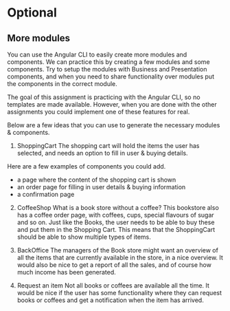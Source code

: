# Optional

## More modules
You can use the Angular CLI to easily create more modules and components. We can practice this by creating a few modules and some components. 
Try to setup the modules with Business and Presentation components, and when you need to share functionality over modules put the components in the correct module.

The goal of this assignment is practicing with the Angular CLI, so no templates are made available. 
However, when you are done with the other assignments you could implement one of these features for real.

Below are a few ideas that you can use to generate the necessary modules & components. 

1. ShoppingCart
The shopping cart will hold the items the user has selected, and needs an option to fill in user & buying details.

Here are a few examples of components you could add.
* a page where the content of the shopping cart is shown
* an order page for filling in user details & buying information
* a confirmation page

2. CoffeeShop
What is a book store without a coffee? This bookstore also has a coffee order page, with coffees, cups, special flavours of sugar and so on.
Just like the Books, the user needs to be able to buy these and put them in the Shopping Cart.
This means that the ShoppingCart should be able to show multiple types of items.

3. BackOffice
The managers of the Book store might want an overview of all the items that are currently available in the store, in a nice overview.
It would also be nice to get a report of all the sales, and of course how much income has been generated.

4. Request an item
Not all books or coffees are available all the time. It would be nice if the user has some functionality where they can request books or coffees and get a notification 
when the item has arrived.
